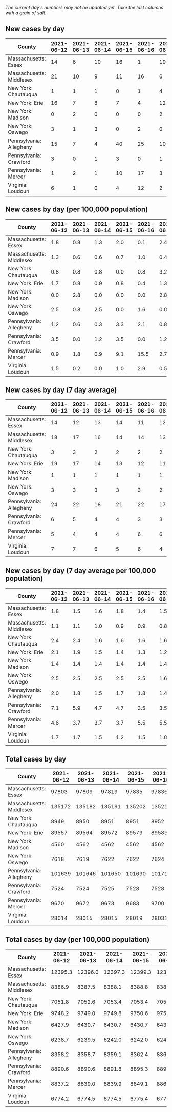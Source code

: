 _The current day's numbers may not be updated yet. Take the last columns with a grain of salt._
## New cases by day

| County | 2021-06-12 | 2021-06-13 | 2021-06-14 | 2021-06-15 | 2021-06-16 | 2021-06-17 | 2021-06-18 |
| --- | --- | --- | --- | --- | --- | --- | --- |
| Massachusetts: Essex | 14 | 6 | 10 | 16 | 1 | 19 |  |
| Massachusetts: Middlesex | 21 | 10 | 9 | 11 | 16 | 6 |  |
| New York: Chautauqua | 1 | 1 | 1 | 0 | 1 | 4 |  |
| New York: Erie | 16 | 7 | 8 | 7 | 4 | 12 |  |
| New York: Madison | 0 | 2 | 0 | 0 | 0 | 2 |  |
| New York: Oswego | 3 | 1 | 3 | 0 | 2 | 0 |  |
| Pennsylvania: Allegheny | 15 | 7 | 4 | 40 | 25 | 10 |  |
| Pennsylvania: Crawford | 3 | 0 | 1 | 3 | 0 | 1 |  |
| Pennsylvania: Mercer | 1 | 2 | 1 | 10 | 17 | 3 |  |
| Virginia: Loudoun | 6 | 1 | 0 | 4 | 12 | 2 |  |

## New cases by day (per 100,000 population)

| County | 2021-06-12 | 2021-06-13 | 2021-06-14 | 2021-06-15 | 2021-06-16 | 2021-06-17 | 2021-06-18 |
| --- | --- | --- | --- | --- | --- | --- | --- |
| Massachusetts: Essex | 1.8 | 0.8 | 1.3 | 2.0 | 0.1 | 2.4 |  |
| Massachusetts: Middlesex | 1.3 | 0.6 | 0.6 | 0.7 | 1.0 | 0.4 |  |
| New York: Chautauqua | 0.8 | 0.8 | 0.8 | 0.0 | 0.8 | 3.2 |  |
| New York: Erie | 1.7 | 0.8 | 0.9 | 0.8 | 0.4 | 1.3 |  |
| New York: Madison | 0.0 | 2.8 | 0.0 | 0.0 | 0.0 | 2.8 |  |
| New York: Oswego | 2.5 | 0.8 | 2.5 | 0.0 | 1.6 | 0.0 |  |
| Pennsylvania: Allegheny | 1.2 | 0.6 | 0.3 | 3.3 | 2.1 | 0.8 |  |
| Pennsylvania: Crawford | 3.5 | 0.0 | 1.2 | 3.5 | 0.0 | 1.2 |  |
| Pennsylvania: Mercer | 0.9 | 1.8 | 0.9 | 9.1 | 15.5 | 2.7 |  |
| Virginia: Loudoun | 1.5 | 0.2 | 0.0 | 1.0 | 2.9 | 0.5 |  |

## New cases by day (7 day average)

| County | 2021-06-12 | 2021-06-13 | 2021-06-14 | 2021-06-15 | 2021-06-16 | 2021-06-17 | 2021-06-18 |
| --- | --- | --- | --- | --- | --- | --- | --- |
| Massachusetts: Essex | 14 | 12 | 13 | 14 | 11 | 12 |  |
| Massachusetts: Middlesex | 18 | 17 | 16 | 14 | 14 | 13 |  |
| New York: Chautauqua | 3 | 3 | 2 | 2 | 2 | 2 |  |
| New York: Erie | 19 | 17 | 14 | 13 | 12 | 11 |  |
| New York: Madison | 1 | 1 | 1 | 1 | 1 | 1 |  |
| New York: Oswego | 3 | 3 | 3 | 3 | 3 | 2 |  |
| Pennsylvania: Allegheny | 24 | 22 | 18 | 21 | 22 | 17 |  |
| Pennsylvania: Crawford | 6 | 5 | 4 | 4 | 3 | 3 |  |
| Pennsylvania: Mercer | 5 | 4 | 4 | 4 | 6 | 6 |  |
| Virginia: Loudoun | 7 | 7 | 6 | 5 | 6 | 4 |  |

## New cases by day (7 day average per 100,000 population)

| County | 2021-06-12 | 2021-06-13 | 2021-06-14 | 2021-06-15 | 2021-06-16 | 2021-06-17 | 2021-06-18 |
| --- | --- | --- | --- | --- | --- | --- | --- |
| Massachusetts: Essex | 1.8 | 1.5 | 1.6 | 1.8 | 1.4 | 1.5 |  |
| Massachusetts: Middlesex | 1.1 | 1.1 | 1.0 | 0.9 | 0.9 | 0.8 |  |
| New York: Chautauqua | 2.4 | 2.4 | 1.6 | 1.6 | 1.6 | 1.6 |  |
| New York: Erie | 2.1 | 1.9 | 1.5 | 1.4 | 1.3 | 1.2 |  |
| New York: Madison | 1.4 | 1.4 | 1.4 | 1.4 | 1.4 | 1.4 |  |
| New York: Oswego | 2.5 | 2.5 | 2.5 | 2.5 | 2.5 | 1.6 |  |
| Pennsylvania: Allegheny | 2.0 | 1.8 | 1.5 | 1.7 | 1.8 | 1.4 |  |
| Pennsylvania: Crawford | 7.1 | 5.9 | 4.7 | 4.7 | 3.5 | 3.5 |  |
| Pennsylvania: Mercer | 4.6 | 3.7 | 3.7 | 3.7 | 5.5 | 5.5 |  |
| Virginia: Loudoun | 1.7 | 1.7 | 1.5 | 1.2 | 1.5 | 1.0 |  |

## Total cases by day

| County | 2021-06-12 | 2021-06-13 | 2021-06-14 | 2021-06-15 | 2021-06-16 | 2021-06-17 | 2021-06-18 |
| --- | --- | --- | --- | --- | --- | --- | --- |
| Massachusetts: Essex | 97803 | 97809 | 97819 | 97835 | 97836 | 97855 |  |
| Massachusetts: Middlesex | 135172 | 135182 | 135191 | 135202 | 135218 | 135224 |  |
| New York: Chautauqua | 8949 | 8950 | 8951 | 8951 | 8952 | 8956 |  |
| New York: Erie | 89557 | 89564 | 89572 | 89579 | 89583 | 89595 |  |
| New York: Madison | 4560 | 4562 | 4562 | 4562 | 4562 | 4564 |  |
| New York: Oswego | 7618 | 7619 | 7622 | 7622 | 7624 | 7624 |  |
| Pennsylvania: Allegheny | 101639 | 101646 | 101650 | 101690 | 101715 | 101725 |  |
| Pennsylvania: Crawford | 7524 | 7524 | 7525 | 7528 | 7528 | 7529 |  |
| Pennsylvania: Mercer | 9670 | 9672 | 9673 | 9683 | 9700 | 9703 |  |
| Virginia: Loudoun | 28014 | 28015 | 28015 | 28019 | 28031 | 28033 |  |

## Total cases by day (per 100,000 population)

| County | 2021-06-12 | 2021-06-13 | 2021-06-14 | 2021-06-15 | 2021-06-16 | 2021-06-17 | 2021-06-18 |
| --- | --- | --- | --- | --- | --- | --- | --- |
| Massachusetts: Essex | 12395.3 | 12396.0 | 12397.3 | 12399.3 | 12399.5 | 12401.9 |  |
| Massachusetts: Middlesex | 8386.9 | 8387.5 | 8388.1 | 8388.8 | 8389.8 | 8390.2 |  |
| New York: Chautauqua | 7051.8 | 7052.6 | 7053.4 | 7053.4 | 7054.2 | 7057.4 |  |
| New York: Erie | 9748.2 | 9749.0 | 9749.8 | 9750.6 | 9751.0 | 9752.3 |  |
| New York: Madison | 6427.9 | 6430.7 | 6430.7 | 6430.7 | 6430.7 | 6433.5 |  |
| New York: Oswego | 6238.7 | 6239.5 | 6242.0 | 6242.0 | 6243.6 | 6243.6 |  |
| Pennsylvania: Allegheny | 8358.2 | 8358.7 | 8359.1 | 8362.4 | 8364.4 | 8365.2 |  |
| Pennsylvania: Crawford | 8890.6 | 8890.6 | 8891.8 | 8895.3 | 8895.3 | 8896.5 |  |
| Pennsylvania: Mercer | 8837.2 | 8839.0 | 8839.9 | 8849.1 | 8864.6 | 8867.3 |  |
| Virginia: Loudoun | 6774.2 | 6774.5 | 6774.5 | 6775.4 | 6778.3 | 6778.8 |  |
